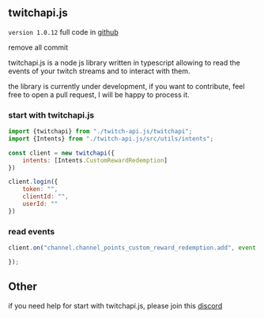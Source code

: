 ## twitchapi.js 

`version 1.0.12` full code in [github](https://github.com/royaljacques/twitch-api.js) 

remove all commit

twitchapi.js is a node js library written in typescript allowing to read the events of your twitch streams and to interact with them.

the library is currently under development, if you want to contribute, feel free to open a pull request, I will be happy to process it.

### start with twitchapi.js

```js
import {twitchapi} from "./twitch-api.js/twitchapi";
import {Intents} from "./twitch-api.js/src/utils/intents";

const client = new twitchapi({
    intents: [Intents.CustomRewardRedemption]
})

client.login({
    token: "",
    clientId: "",
    userId: ""
})
```

### read events

```js
client.on("channel.channel_points_custom_reward_redemption.add", event => {

});
```

## Other

if you need help for start with twitchapi.js, please join this [discord](https://discord.gg/UpNbww77A9)


